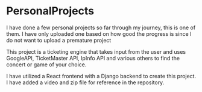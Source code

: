 # PersonalProjects

I have done a few personal projects so far through my journey, this is one of them. I have only uploaded one based on how good the progress is since I do not want to upload a premature project

This project is a ticketing engine that takes input from the user and uses GoogleAPI, TicketMaster API, IpInfo API and various others to find the concert or game of your choice.

I have utilized a React frontend with a Django backend to create this project. I have added a video and zip file for reference in the repository.

